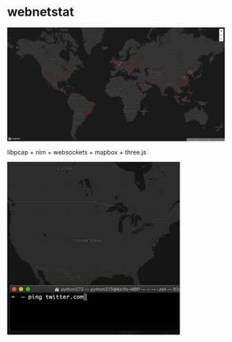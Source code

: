 # webnetstat

![world is scanning you, %username%](./map.png)

libpcap + nim + websockets + mapbox + three.js

![](./map.gif)
